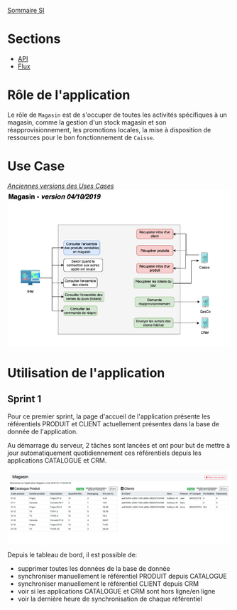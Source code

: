 [Sommaire SI](https://ursi-2020.github.io/Documentation/)

# Sections

* [API](api.md)
* [Flux](flux.md)

# Rôle de l'application

Le rôle de `Magasin` est de s'occuper de toutes les activités spécifiques à un magasin, comme la gestion d'un stock magasin
et son réapprovisionnement, les promotions locales, la mise à disposition de ressources pour le bon fonctionnement de `Caisse`.

# Use Case

*[Anciennes versions des Uses Cases](use-case.md)*
![](gm-usecase.png)


# Utilisation de l'application

## Sprint 1

Pour ce premier sprint, la page d'accueil de l'application présente les référentiels PRODUIT et CLIENT actuellement présentes dans la base de donnée de l'application.

Au démarrage du serveur, 2 tâches sont lancées et ont pour but de mettre à jour automatiquement quotidiennement ces référentiels depuis les applications CATALOGUE et CRM.

![](dashboard.png)

Depuis le tableau de bord, il est possible de:
- supprimer toutes les données de la base de donnée
- synchroniser manuellement le référentiel PRODUIT depuis CATALOGUE
- synchroniser manuellement le référentiel CLIENT depuis CRM
- voir si les applications CATALOGUE et CRM sont hors ligne/en ligne
- voir la dernière heure de synchronisation de chaque référentiel
